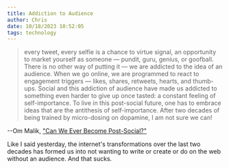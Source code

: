 ```yaml
---
title: Addiction to Audience
author: Chris
date: 10/18/2023 10:52:05 
tags: technology
---
```


> every tweet, every selfie is a chance to virtue signal, an opportunity to market yourself as someone — pundit, guru, genius, or goofball. There is no other way of putting it — we are addicted to the idea of an audience. When we go online, we are programmed to react to engagement triggers — likes, shares, retweets, hearts, and thumb-ups. Social and this addiction of audience have made us addicted to something even harder to give up once tasted: a constant feeling of self-importance. To live in this post-social future, one has to embrace ideas that are the antithesis of self-importance. After two decades of being trained by micro-dosing on dopamine, I am not sure we can!

--Om Malik, ["Can We Ever Become Post-Social?"](https://om.co/2022/01/12/can-we-ever-become-post-social/)

Like I said yesterday, the internet's transformations over the last two decades has formed us into not wanting to write or create or do on the web without an audience. And that sucks.
